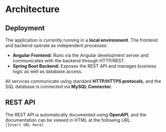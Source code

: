 # Architecture

## Deployment

The application is currently running in a **local environment**. The frontend and backend operate as independent processes:

- **Angular Frontend:** Runs via the Angular development server and communicates with the backend through HTTP/REST.  
- **Spring Boot Backend:** Exposes the REST API and manages business logic as well as database access.  

All services communicate using standard **HTTP/HTTPS protocols**, and the SQL database is connected via **MySQL Connector**.

## REST API

The REST API is automatically documented using **OpenAPI**, and the documentation can be viewed in HTML at the following URL:  
`[Insert URL here]`
